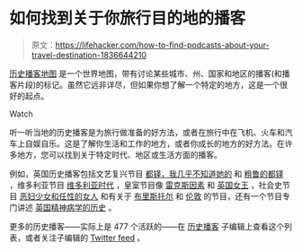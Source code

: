 # 如何找到关于你旅行目的地的播客

> 原文：<https://lifehacker.com/how-to-find-podcasts-about-your-travel-destination-1836644210>

[历史播客地图](https://timurpodcast.com/map-of-podcasts/) 是一个世界地图，带有讨论某些城市、州、国家和地区的播客(和播客片段)的标记。虽然它远非详尽，但如果你想了解一个特定的地方，这是一个很好的起点。

Watch

听一听当地的历史播客是为旅行做准备的好方法，或者在旅行中在飞机、火车和汽车上自娱自乐。这是了解你生活和工作的地方，或者你成长的地方的好方法。在许多地方，您可以找到关于特定时代、地区或生活方面的播客。

例如，英国历史播客包括文艺复兴节目 [都铎，我几乎不知道她的](https://podcasts.apple.com/us/podcast/tudor-i-hardly-know-her/id1164474450) 和 [粗鲁的都铎](https://www.rudetudors.com/) ，维多利亚节目 [维多利亚时代](http://www.ageofvictoriapodcast.com/) ，皇室节目像 [雷克斯因素](https://history-podcasts.com/rex-factor) 和 [英国女王](https://tunein.com/podcasts/Culture/Queens-of-England-Podcast-p778676/) ，社会史节目 [恶妇少女和任性的女人](https://podcasts.apple.com/us/podcast/gallus-girls-and-wayward-women/id1336213728) 和有关于 [布里斯托尔](https://thebristolcable.org/bristol-history-podcast/) 和 [伦敦](https://londonhistorypodcast.podbean.com/) 的节目，还有一个节目专门讲述 [英国精神病学的历史](https://historypsychiatry.com/2016/07/24/podcast-history-of-psychiatry-in-britain-since-1500/) 。

更多的历史播客——实际上是 477 个活跃的——在 [历史播客](https://www.reddit.com/r/HistoryPodcasting/wiki/index) 子编辑上查看这个列表，或者关注子编辑的 [Twitter feed](https://twitter.com/Historypodlist) 。